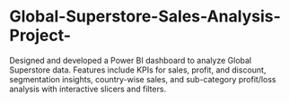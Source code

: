 # Global-Superstore-Sales-Analysis-Project-
Designed and developed a Power BI dashboard to analyze Global Superstore data. Features include KPIs for sales, profit, and discount, segmentation insights, country-wise sales, and sub-category profit/loss analysis with interactive slicers and filters.
